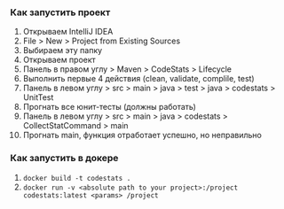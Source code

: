### Как запустить проект

1) Открываем IntelliJ IDEA
2) File > New > Project from Existing Sources
3) Выбираем эту папку
4) Открываем проект
5) Панель в правом углу > Maven > CodeStats > Lifecycle
6) Выполнить первые 4 действия (clean, validate, complile, test)
7) Панель в левом углу > src > main > java > test > java > codestats > UnitTest
8) Прогнать все юнит-тесты (должны работать)
9) Панель в левом углу > src > main > java > codestats > CollectStatCommand > main
10) Прогнать main, функция отработает успешно, но неправильно


### Как запустить в докере

1) ```docker build -t codestats .```
2) ```docker run -v <absolute path to your project>:/project codestats:latest <params> /project```
